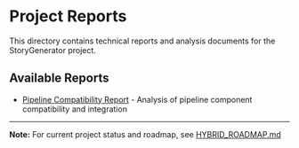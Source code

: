# Project Reports

This directory contains technical reports and analysis documents for the StoryGenerator project.

## Available Reports

- [Pipeline Compatibility Report](PIPELINE_COMPATIBILITY_REPORT.md) - Analysis of pipeline component compatibility and integration

---

**Note:** For current project status and roadmap, see [HYBRID_ROADMAP.md](../HYBRID_ROADMAP.md)

